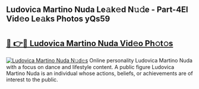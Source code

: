## Ludovica Martino Nuda Le𝚊k𝚎d N𝚞𝚍e - Part-4El Vid𝚎o Le𝚊ks Photos yQs59

# <h2><a href="http://fbbhvz.evod.top/?m=Ludovica+Martino+Nuda">🔗 👉🔴 Ludovica Martino Nuda Vid𝚎o Ph𝚘t𝚘s</a></h2>

[![Ludovica Martino Nuda N𝚞d𝚎s](https://i.imgur.com/8V9OHl7.gif)](http://fbbhvz.evod.top/?m=Ludovica+Martino+Nuda)
Online personality Ludovica Martino Nuda with a focus on dance and lifestyle content. A public figure Ludovica Martino Nuda is an individual whose actions, beliefs, or achievements are of interest to the public. 
